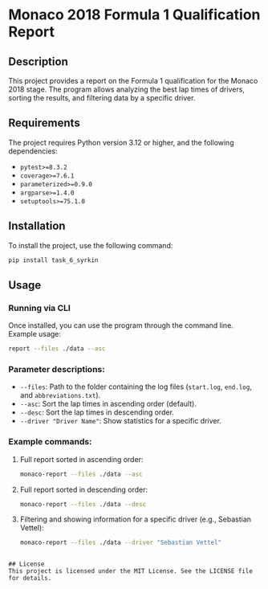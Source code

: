 # Monaco 2018 Formula 1 Qualification Report

## Description
This project provides a report on the Formula 1 qualification for the Monaco 2018 stage. The program allows analyzing the best lap times of drivers, sorting the results, and filtering data by a specific driver.

## Requirements
The project requires Python version 3.12 or higher, and the following dependencies:
- `pytest>=8.3.2`
- `coverage>=7.6.1`
- `parameterized>=0.9.0`
- `argparse>=1.4.0`
- `setuptools>=75.1.0`

## Installation
To install the project, use the following command:

```bash
pip install task_6_syrkin
```

## Usage
### Running via CLI
Once installed, you can use the program through the command line. Example usage:

```bash
report --files ./data --asc
```

### Parameter descriptions:
- `--files`: Path to the folder containing the log files (`start.log`, `end.log`, and `abbreviations.txt`).
- `--asc`: Sort the lap times in ascending order (default).
- `--desc`: Sort the lap times in descending order.
- `--driver "Driver Name"`: Show statistics for a specific driver.

### Example commands:
1. Full report sorted in ascending order:
   ```bash
   monaco-report --files ./data --asc
   ```
2. Full report sorted in descending order:
   ```bash
   monaco-report --files ./data --desc
   ```
3. Filtering and showing information for a specific driver (e.g., Sebastian Vettel):
   ```bash
   monaco-report --files ./data --driver "Sebastian Vettel"
   ```

```

## License
This project is licensed under the MIT License. See the LICENSE file for details.